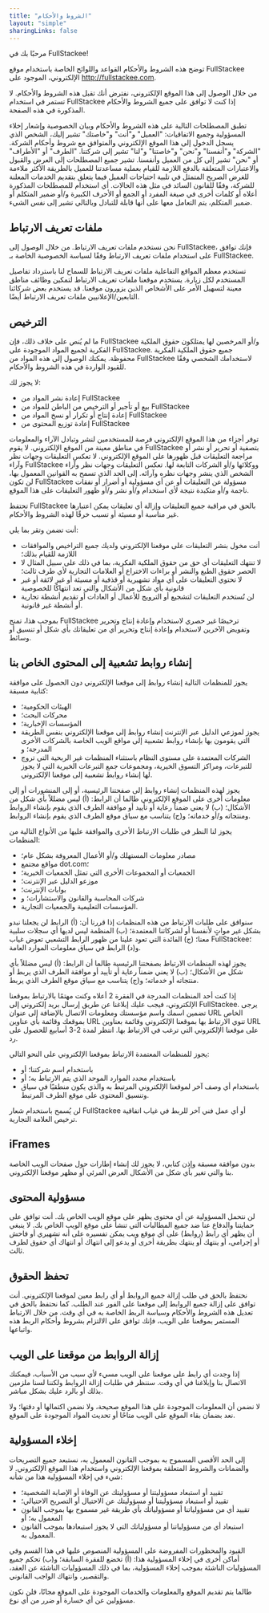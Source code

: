 ```yaml
---
title: "الشروط والأحكام"
layout: "simple"
sharingLinks: false
---
```


مرحبًا بك في FullStackee!

توضح هذه الشروط والأحكام القواعد واللوائح الخاصة باستخدام موقع FullStackee الإلكتروني، الموجود على http://fullstackee.com.

من خلال الوصول إلى هذا الموقع الإلكتروني، نفترض أنك تقبل هذه الشروط والأحكام. لا تستمر في استخدام FullStackee إذا كنت لا توافق على جميع الشروط والأحكام المذكورة في هذه الصفحة.

تطبق المصطلحات التالية على هذه الشروط والأحكام وبيان الخصوصية وإشعار إخلاء المسؤولية وجميع الاتفاقيات: "العميل" و"أنت" و"خاصتك" تشير إليك، الشخص الذي يسجل الدخول إلى هذا الموقع الإلكتروني والمتوافق مع شروط وأحكام الشركة. "الشركة" و"أنفسنا" و"نحن" و"خاصتنا" و"لنا" تشير إلى شركتنا. "الطرف" أو "الأطراف" أو "نحن" تشير إلى كل من العميل وأنفسنا. تشير جميع المصطلحات إلى العرض والقبول والاعتبارات المتعلقة بالدفع اللازمة للقيام بعملية مساعدتنا للعميل بالطريقة الأكثر ملاءمة للغرض الصريح المتمثل في تلبية احتياجات العميل فيما يتعلق بتقديم الخدمات المعلنة للشركة، وفقًا للقانون السائد في مثل هذه الحالات. أي استخدام للمصطلحات المذكورة أعلاه أو كلمات أخرى في صيغة المفرد أو الجمع أو الأحرف الكبيرة و/أو ضمير المتكلم أو ضمير المتكلم، يتم التعامل معها على أنها قابلة للتبادل وبالتالي تشير إلى نفس الشيء.

## ملفات تعريف الارتباط

نحن نستخدم ملفات تعريف الارتباط. من خلال الوصول إلى FullStackee، فإنك توافق على استخدام ملفات تعريف الارتباط وفقًا لسياسة الخصوصية الخاصة بـ FullStackee.

تستخدم معظم المواقع التفاعلية ملفات تعريف الارتباط للسماح لنا باسترداد تفاصيل المستخدم لكل زيارة. يستخدم موقعنا ملفات تعريف الارتباط لتمكين وظائف مناطق معينة لتسهيل الأمر على الأشخاص الذين يزورون موقعنا. قد يستخدم بعض شركائنا التابعين/الإعلانيين ملفات تعريف الارتباط أيضًا.

## الترخيص

ما لم يُنص على خلاف ذلك، فإن FullStackee و/أو المرخصين لها يمتلكون حقوق الملكية الفكرية لجميع المواد الموجودة على FullStackee. جميع حقوق الملكية الفكرية محفوظة. يمكنك الوصول إلى هذه المواد من FullStackee لاستخدامك الشخصي وفقًا للقيود الواردة في هذه الشروط والأحكام.

لا يجوز لك:
<ul>
<li>إعادة نشر المواد من FullStackee</li>
<li>بيع أو تأجير أو الترخيص من الباطن للمواد من FullStackee</li>
<li>إعادة إنتاج أو تكرار أو نسخ المواد من FullStackee</li>
<li>إعادة توزيع المحتوى من FullStackee</li>
</ul>

توفر أجزاء من هذا الموقع الإلكتروني فرصة للمستخدمين لنشر وتبادل الآراء والمعلومات في مناطق معينة من الموقع الإلكتروني. لا يقوم FullStackee بتصفية أو تحرير أو نشر أو مراجعة التعليقات قبل ظهورها على الموقع الإلكتروني. لا تعكس التعليقات وجهات نظر وآراء FullStackee ووكلائها و/أو الشركات التابعة لها. تعكس التعليقات وجهات نظر وآراء الشخص الذي ينشر وجهات نظره وآرائه. إلى الحد الذي تسمح به القوانين المعمول بها، لن تكون FullStackee مسؤولة عن التعليقات أو عن أي مسؤولية أو أضرار أو نفقات ناجمة و/أو متكبدة نتيجة لأي استخدام و/أو نشر و/أو ظهور التعليقات على هذا الموقع.

تحتفظ FullStackee بالحق في مراقبة جميع التعليقات وإزالة أي تعليقات يمكن اعتبارها غير مناسبة أو مسيئة أو تسبب خرقًا لهذه الشروط والأحكام.

أنت تضمن وتقر بما يلي:

<ul>
<li>أنت مخول بنشر التعليقات على موقعنا الإلكتروني ولديك جميع التراخيص والموافقات اللازمة للقيام بذلك؛</li>
<li>لا تنتهك التعليقات أي حق من حقوق الملكية الفكرية، بما في ذلك على سبيل المثال لا الحصر حقوق الطبع والنشر أو براءات الاختراع أو العلامات التجارية لأي طرف ثالث؛</li>
<li>لا تحتوي التعليقات على أي مواد تشهيرية أو قذفية أو مسيئة أو غير لائقة أو غير قانونية بأي شكل من الأشكال والتي تعد انتهاكًا للخصوصية</li>
<li>لن تُستخدم التعليقات لتشجيع أو الترويج للأعمال أو العادات أو تقديم أنشطة تجارية أو أنشطة غير قانونية.</li>
</ul>

بموجب هذا، تمنح FullStackee ترخيصًا غير حصري لاستخدام وإعادة إنتاج وتحرير وتفويض الآخرين لاستخدام وإعادة إنتاج وتحرير أي من تعليقاتك بأي شكل أو تنسيق أو وسائط.

## إنشاء روابط تشعبية إلى المحتوى الخاص بنا

يجوز للمنظمات التالية إنشاء روابط إلى موقعنا الإلكتروني دون الحصول على موافقة كتابية مسبقة:

<ul>
<li>الهيئات الحكومية؛</li>
<li>محركات البحث؛</li>
<li>المؤسسات الإخبارية؛</li>
<li>يجوز لموزعي الدليل عبر الإنترنت إنشاء روابط إلى موقعنا الإلكتروني بنفس الطريقة التي يقومون بها بإنشاء روابط تشعبية إلى مواقع الويب الخاصة بالشركات الأخرى المدرجة؛ و</li>
<li>الشركات المعتمدة على مستوى النظام باستثناء المنظمات غير الربحية التي تروج للتبرعات، ومراكز التسوق الخيرية، ومجموعات جمع التبرعات الخيرية التي لا يجوز لها إنشاء روابط تشعبية إلى موقعنا الإلكتروني.</li>
</ul>

يجوز لهذه المنظمات إنشاء روابط إلى صفحتنا الرئيسية، أو إلى المنشورات أو إلى معلومات أخرى على الموقع الإلكتروني طالما أن الرابط: (أ) ليس مضللاً بأي شكل من الأشكال؛ (ب) لا يعني ضمناً رعاية أو تأييد أو موافقة الطرف الذي يقوم بإنشاء الروابط ومنتجاته و/أو خدماته؛ و(ج) يتناسب مع سياق موقع الطرف الذي يقوم بإنشاء الروابط.

يجوز لنا النظر في طلبات الارتباط الأخرى والموافقة عليها من الأنواع التالية من المنظمات:

<ul>
<li>مصادر معلومات المستهلك و/أو الأعمال المعروفة بشكل عام؛</li>
<li>مواقع مجتمع dot.com؛</li>
<li>الجمعيات أو المجموعات الأخرى التي تمثل الجمعيات الخيرية؛</li>
<li>موزعو الدليل عبر الإنترنت؛</li>
<li>بوابات الإنترنت؛</li>
<li>شركات المحاسبة والقانون والاستشارات؛ و</li>
<li>المؤسسات التعليمية والجمعيات التجارية.</li>
</ul>

سنوافق على طلبات الارتباط من هذه المنظمات إذا قررنا أن: (أ) الرابط لن يجعلنا نبدو بشكل غير مواتٍ لأنفسنا أو لشركاتنا المعتمدة؛ (ب) المنظمة ليس لديها أي سجلات سلبية معنا؛ (ج) الفائدة التي تعود علينا من ظهور الرابط التشعبي تعوض غياب FullStackee؛ و(د) الرابط في سياق معلومات الموارد العامة.

يجوز لهذه المنظمات الارتباط بصفحتنا الرئيسية طالما أن الرابط: (أ) ليس مضللاً بأي شكل من الأشكال؛ (ب) لا يعني ضمناً رعاية أو تأييد أو موافقة الطرف الذي يربط أو منتجاته أو خدماته؛ و(ج) يتناسب مع سياق موقع الطرف الذي يربط.

إذا كنت أحد المنظمات المدرجة في الفقرة 2 أعلاه وكنت مهتمًا بالارتباط بموقعنا الإلكتروني، فيجب عليك إبلاغنا عن طريق إرسال بريد إلكتروني إلى FullStackee. يرجى تضمين اسمك واسم مؤسستك ومعلومات الاتصال بالإضافة إلى عنوان URL الخاص بموقعك وقائمة بأي عناوين URL تنوي الارتباط بها بموقعنا الإلكتروني وقائمة بعناوين URL على موقعنا الإلكتروني التي ترغب في الارتباط بها. انتظر لمدة 2-3 أسابيع للحصول على رد.

يجوز للمنظمات المعتمدة الارتباط بموقعنا الإلكتروني على النحو التالي:

<ul>
<li>باستخدام اسم شركتنا؛ أو</li>
<li>باستخدام محدد الموارد الموحد الذي يتم الارتباط به؛ أو</li>
<li>باستخدام أي وصف آخر لموقعنا الإلكتروني المرتبط به والذي يكون منطقيًا في سياق وتنسيق المحتوى على موقع الطرف المرتبط.</li>
</ul>

لن يُسمح باستخدام شعار FullStackee أو أي عمل فني آخر للربط في غياب اتفاقية ترخيص العلامة التجارية.

## iFrames

بدون موافقة مسبقة وإذن كتابي، لا يجوز لك إنشاء إطارات حول صفحات الويب الخاصة بنا والتي تغير بأي شكل من الأشكال العرض المرئي أو مظهر موقعنا الإلكتروني.

## مسؤولية المحتوى

لن نتحمل المسؤولية عن أي محتوى يظهر على موقع الويب الخاص بك. أنت توافق على حمايتنا والدفاع عنا ضد جميع المطالبات التي تنشأ على موقع الويب الخاص بك. لا ينبغي أن يظهر أي رابط (روابط) على أي موقع ويب يمكن تفسيره على أنه تشهيري أو فاحش أو إجرامي، أو ينتهك أو ينتهك بطريقة أخرى أو يدعو إلى انتهاك أو انتهاك أي حقوق لطرف ثالث.

## تحفظ الحقوق

نحتفظ بالحق في طلب إزالة جميع الروابط أو أي رابط معين لموقعنا الإلكتروني. أنت توافق على إزالة جميع الروابط إلى موقعنا على الفور عند الطلب. كما نحتفظ بالحق في تعديل هذه الشروط والأحكام وسياسة الربط الخاصة به في أي وقت. من خلال الارتباط المستمر بموقعنا على الويب، فإنك توافق على الالتزام بشروط وأحكام الربط هذه واتباعها.

## إزالة الروابط من موقعنا على الويب

إذا وجدت أي رابط على موقعنا على الويب مسيء لأي سبب من الأسباب، فيمكنك الاتصال بنا وإبلاغنا في أي وقت. سننظر في طلبات إزالة الروابط ولكننا لسنا ملزمين بذلك أو بالرد عليك بشكل مباشر.

لا نضمن أن المعلومات الموجودة على هذا الموقع صحيحة، ولا نضمن اكتمالها أو دقتها؛ ولا نعد بضمان بقاء الموقع على الويب متاحًا أو تحديث المواد الموجودة على الموقع.

## إخلاء المسؤولية

إلى الحد الأقصى المسموح به بموجب القانون المعمول به، نستبعد جميع التصريحات والضمانات والشروط المتعلقة بموقعنا الإلكتروني واستخدام هذا الموقع الإلكتروني. لا شيء في إخلاء المسؤولية هذا من شأنه:

<ul>
<li>تقييد أو استبعاد مسؤوليتنا أو مسؤوليتك عن الوفاة أو الإصابة الشخصية؛</li>
<li>تقييد أو استبعاد مسؤوليتنا أو مسؤوليتك عن الاحتيال أو التصريح الاحتيالي؛</li>
<li>تقييد أي من مسؤولياتنا أو مسؤولياتك بأي طريقة غير مسموح بها بموجب القانون المعمول به؛ أو</li>
<li>استبعاد أي من مسؤولياتنا أو مسؤولياتك التي لا يجوز استبعادها بموجب القانون المعمول به.</li>
</ul>

القيود والمحظورات المفروضة على المسؤولية المنصوص عليها في هذا القسم وفي أماكن أخرى في إخلاء المسؤولية هذا: (أ) تخضع للفقرة السابقة؛ و(ب) تحكم جميع المسؤوليات الناشئة بموجب إخلاء المسؤولية، بما في ذلك المسؤوليات الناشئة عن العقد، والتقصير، وانتهاك الواجب القانوني.

طالما يتم تقديم الموقع والمعلومات والخدمات الموجودة على الموقع مجانًا، فلن نكون مسؤولين عن أي خسارة أو ضرر من أي نوع.